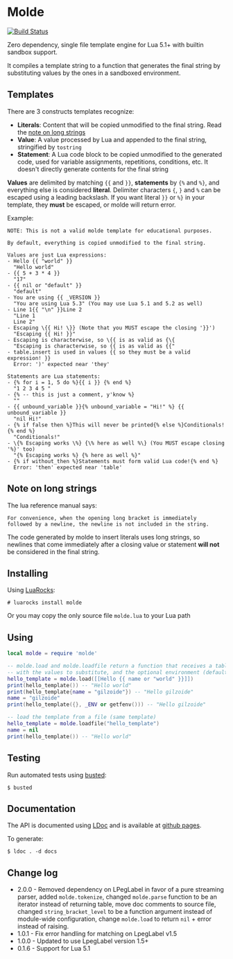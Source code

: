 Molde
=====
[![Build Status](https://travis-ci.org/gilzoide/molde.svg?branch=master)](https://travis-ci.org/gilzoide/molde)

Zero dependency, single file template engine for Lua 5.1+ with builtin sandbox
support.

It compiles a template string to a function that generates the final
string by substituting values by the ones in a sandboxed environment.


Templates
---------
There are 3 constructs templates recognize:

- **Literals**: Content that will be copied unmodified to the final string.
  Read the [note on long strings](#note-on-long-strings)
- **Value**: A value processed by Lua and appended to the final string,
  stringified by `tostring`
- **Statement**: A Lua code block to be copied unmodified to the generated code,
  used for variable assignments, repetitions, conditions, etc. It doesn't
  directly generate contents for the final string

**Values** are delimited by matching `{{` and `}}`, **statements** by `{%` and
`%}`, and everything else is considered **literal**. Delimiter characters `{`,
`}` and `%` can be escaped using a leading backslash. If you want literal `}}`
or `%}` in your template, they **must** be escaped, or molde will return
error.

Example:

```
NOTE: This is not a valid molde template for educational purposes.

By default, everything is copied unmodified to the final string.

Values are just Lua expressions:
- Hello {{ "world" }}
  "Hello world"
- {{ 5 + 3 * 4 }}
  "17"
- {{ nil or "default" }}
  "default"
- You are using {{ _VERSION }}
  "You are using Lua 5.3" (You may use Lua 5.1 and 5.2 as well)
- Line 1{{ "\n" }}Line 2
  "Line 1
  Line 2"
- Escaping \{{ Hi! \}} (Note that you MUST escape the closing '}}')
  "Escaping {{ Hi! }}"
- Escaping is characterwise, so \{{ is as valid as {\{
  "Escaping is characterwise, so {{ is as valid as {{"
- table.insert is used in values {{ so they must be a valid expression! }}
  Error: ')' expected near 'they'

Statements are Lua statements:
- {% for i = 1, 5 do %}{{ i }} {% end %}
  "1 2 3 4 5 "
- {% -- this is just a comment, y'know %}
  ""
- {{ unbound_variable }}{% unbound_variable = "Hi!" %} {{ unbound_variable }}
  "nil Hi!"
- {% if false then %}This will never be printed{% else %}Conditionals!{% end %}
  "Conditionals!"
- \{% Escaping works \%} {\% here as well %\} (You MUST escape closing '%}' too)
  "{% Escaping works %} {% here as well %}"
- {% if without_then %}Statements must form valid Lua code!{% end %}
  Error: 'then' expected near 'table'
```


Note on long strings
--------------------
The lua reference manual says:

	For convenience, when the opening long bracket is immediately
	followed by a newline, the newline is not included in the string.

The code generated by molde to insert literals uses long strings, so newlines
that come immediately after a closing value or statement **will not** be
considered in the final string.


Installing
----------
Using [LuaRocks](https://luarocks.org/):

	# luarocks install molde

Or you may copy the only source file `molde.lua` to your Lua path



Using
-----
```lua
local molde = require 'molde'

-- molde.load and molde.loadfile return a function that receives a table
-- with the values to substitute, and the optional environment (default: _G)
hello_template = molde.load([[Hello {{ name or "world" }}]])
print(hello_template()) -- "Hello world"
print(hello_template{name = "gilzoide"}) -- "Hello gilzoide"
name = "gilzoide"
print(hello_template({}, _ENV or getfenv())) -- "Hello gilzoide"

-- load the template from a file (same template)
hello_template = molde.loadfile("hello_template")
name = nil
print(hello_template()) -- "Hello world"
```



Testing
-------
Run automated tests using [busted](http://olivinelabs.com/busted/):

	$ busted


Documentation
-------------
The API is documented using [LDoc](https://github.com/stevedonovan/LDoc) and
is available at [github pages](http://gilzoide.github.io/molde).

To generate:

	$ ldoc . -d docs


Change log
----------

+ 2.0.0 - Removed dependency on LPegLabel in favor of a pure streaming parser,
  added `molde.tokenize`, changed `molde.parse` function to be an iterator
  instead of returning table, move doc comments to source file, changed
  `string_bracket_level` to be a function argument instead of module-wide
  configuration, change `molde.load` to return `nil` + error instead of raising.
+ 1.0.1 - Fix error handling for matching on LpegLabel v1.5
+ 1.0.0 - Updated to use LpegLabel version 1.5+
+ 0.1.6 - Support for Lua 5.1

